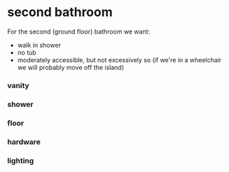 <h1>second bathroom</h1>
<p>For the second (ground floor) bathroom we want:</p>
<ul>
  <li>walk in shower</li>
  <li>no tub</li>
  <li>moderately accessible, but not excessively so (if we're in a wheelchair we will probably move off the island)</li>
</ul>
  

<h3>vanity</h3>
<h3>shower</h3>
<h3>floor</h3>
<h3>hardware</h3>
<h3>lighting</h3>
